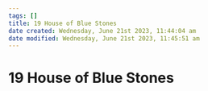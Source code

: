 ```yaml
---
tags: []
title: 19 House of Blue Stones
date created: Wednesday, June 21st 2023, 11:44:04 am
date modified: Wednesday, June 21st 2023, 11:45:51 am
---
```


# 19 House of Blue Stones

